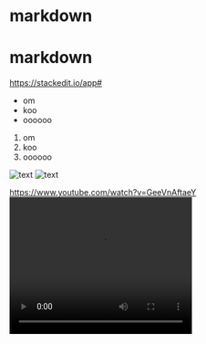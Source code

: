 # markdown
# markdown

https://stackedit.io/app#

* om
* koo
* oooooo
1. om
2. koo
3. oooooo

![text](http://placekitten.com/220/150)
![text](http://placekitten.com/220/150)


https://www.youtube.com/watch?v=GeeVnAftaeY
<video width="320" height="240" controls>
  <source src="https://www.youtube.com/watch?v=GeeVnAftaeYD" type="video/mp4">
</video>

